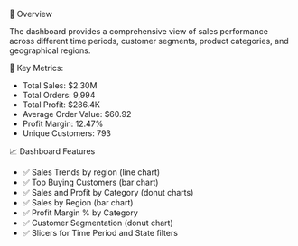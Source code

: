 🚀 Overview

The dashboard provides a comprehensive view of sales performance across different time periods, customer segments, product categories, and geographical regions.

💼 Key Metrics:
- Total Sales: $2.30M  
- Total Orders: 9,994  
- Total Profit: $286.4K  
- Average Order Value: $60.92  
- Profit Margin: 12.47%  
- Unique Customers: 793  


📈 Dashboard Features

- ✅ Sales Trends by region (line chart)
- ✅ Top Buying Customers (bar chart)
- ✅ Sales and Profit by Category (donut charts)
- ✅ Sales by Region (bar chart)
- ✅ Profit Margin % by Category
- ✅ Customer Segmentation (donut chart)
- ✅ Slicers for Time Period and State filters
